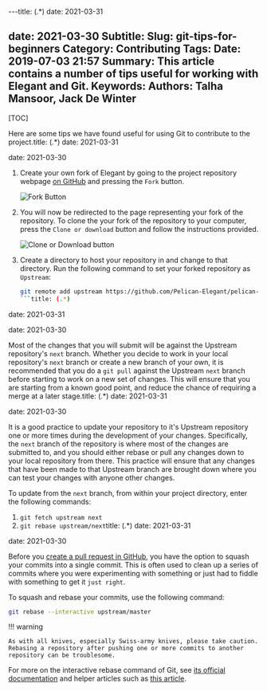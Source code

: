 ---title: (.*)
date: 2021-03-31

date: 2021-03-30
Subtitle:
Slug: git-tips-for-beginners
Category: Contributing
Tags:
Date: 2019-07-03 21:57
Summary: This article contains a number of tips useful for working with Elegant and Git.
Keywords:
Authors: Talha Mansoor, Jack De Winter
---

[TOC]

Here are some tips we have found useful for using Git to contribute to the project.title: (.*)
date: 2021-03-31

date: 2021-03-30

1. Create your own fork of Elegant by going to the project repository webpage [on GitHub](https://github.com/Pelican-Elegant/elegant) and pressing the `Fork` button.

   ![Fork Button]({static}/images/github-fork-button.png)

2. You will now be redirected to the page representing your fork of the repository. To clone the your fork of the repository to your computer, press the `Clone or download` button and follow the instructions provided.

   ![Clone or Download button]({static}/images/github-clone-button.png)

3. Create a directory to host your repository in and change to that directory. Run the following command to set your forked repository as `Upstream`:

   ```bash
   git remote add upstream https://github.com/Pelican-Elegant/pelican-elegant.git
   ```title: (.*)
date: 2021-03-31

date: 2021-03-30

Most of the changes that you will submit will be against the Upstream repository's `next`
branch. Whether you decide to work in your local repository's `next` branch or create a new
branch of your own, it is recommended that you do a `git pull` against the Upstream `next`
branch before starting to work on a new set of changes. This will ensure that you are starting
from a known good point, and reduce the chance of requiring a merge at a later stage.title: (.*)
date: 2021-03-31

date: 2021-03-30

It is a good practice to update your repository to it's Upstream repository one or more times
during the development of your changes. Specifically, the `next` branch of the repository
is where most of the changes are submitted to, and you should either rebase or pull any
changes down to your local repository from there. This practice will ensure that any changes
that have been made to that Upstream branch are brought down where you can test your changes
with anyone other changes.

To update from the `next` branch, from within your project directory, enter the following
commands:

1. `git fetch upstream next`
2. `git rebase upstream/next`title: (.*)
date: 2021-03-31

date: 2021-03-30

Before you [create a pull request in GitHub](https://github.com/Pelican-Elegant/elegant/pulls),
you have the option to squash your commits into a single commit. This is often used to clean
up a series of commits where you were experimenting with something or just had to fiddle with
something to get it `just right`.

To squash and rebase your commits, use the following command:

```bash
git rebase --interactive upstream/master
```

!!! warning

    As with all knives, especially Swiss-army knives, please take caution.  Rebasing a repository after pushing one or more commits to another repository can be troublesome.

For more on the interactive rebase command of Git, see [its official documentation](https://git-scm.com/docs/user-manual#interactive-rebase) and helper articles such as
[this article](https://makandracards.com/makandra/527-squash-several-git-commits-into-a-single-commit).

